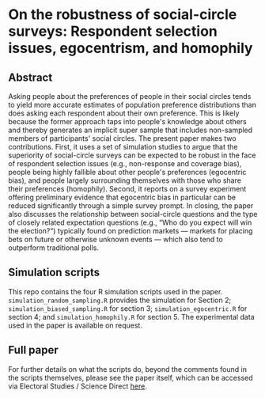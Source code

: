# On the robustness of social-circle surveys: Respondent selection issues, egocentrism, and homophily

## Abstract
Asking people about the preferences of people in their social circles tends to yield more accurate estimates of population preference distributions than does asking each respondent about their own preference. This is likely because the former approach taps into people's knowledge about others and thereby generates an implicit super sample that includes non-sampled members of participants' social circles. The present paper makes two contributions. First, it uses a set of simulation studies to argue that the superiority of social-circle surveys can be expected to be robust in the face of respondent selection issues (e.g., non-response and coverage bias), people being highly fallible about other people's preferences (egocentric bias), and people largely surrounding themselves with those who share their preferences (homophily). Second, it reports on a survey experiment offering preliminary evidence that egocentric bias in particular can be reduced significantly through a simple survey prompt. In closing, the paper also discusses the relationship between social-circle questions and the type of closely related expectation questions (e.g., “Who do you expect will win the election?“) typically found on prediction markets — markets for placing bets on future or otherwise unknown events — which also tend to outperform traditional polls.

## Simulation scripts
This repo contains the four R simulation scripts used in the paper. `simulation_random_sampling.R` provides the simulation for Section 2; `simulation_biased_sampling.R` for section 3; `simulation_egocentric.R` for section 4; and `simulation_homophily.R` for section 5. The experimental data used in the paper is available on request.

## Full paper
For further details on what the scripts do, beyond the comments found in the scripts themselves, please see the paper itself, which can be accessed via Electoral Studies / Science Direct [here](https://www.sciencedirect.com/science/article/abs/pii/S0261379421001451).
